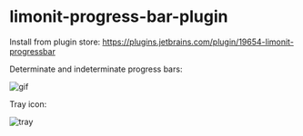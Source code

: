 # limonit-progress-bar-plugin

Install from plugin store: https://plugins.jetbrains.com/plugin/19654-limonit-progressbar

Determinate and indeterminate progress bars:

![gif](https://i.imgur.com/b5PSwgk.gif)

Tray icon:

![tray](https://i.imgur.com/Y7hWQPk.png)
